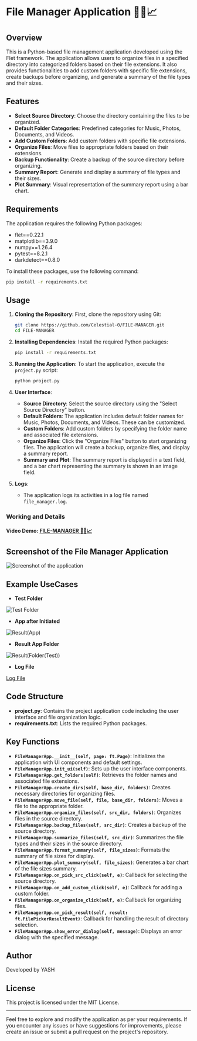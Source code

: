 # File Manager Application 📂📄📈

## Overview

This is a Python-based file management application developed using the Flet framework. The application allows users to organize files in a specified directory into categorized folders based on their file extensions. It also provides functionalities to add custom folders with specific file extensions, create backups before organizing, and generate a summary of the file types and their sizes.

## Features

- **Select Source Directory**: Choose the directory containing the files to be organized.
- **Default Folder Categories**: Predefined categories for Music, Photos, Documents, and Videos.
- **Add Custom Folders**: Add custom folders with specific file extensions.
- **Organize Files**: Move files to appropriate folders based on their extensions.
- **Backup Functionality**: Create a backup of the source directory before organizing.
- **Summary Report**: Generate and display a summary of file types and their sizes.
- **Plot Summary**: Visual representation of the summary report using a bar chart.

## Requirements

The application requires the following Python packages:

- flet==0.22.1
- matplotlib==3.9.0
- numpy==1.26.4
- pytest==8.2.1
- darkdetect==0.8.0

To install these packages, use the following command:

```bash
pip install -r requirements.txt
```

## Usage

1. **Cloning the Repository**:
   First, clone the repository using Git:

   ```bash
   git clone https://github.com/Celestial-0/FILE-MANAGER.git
   cd FILE-MANAGER
   ```

2. **Installing Dependencies**:
   Install the required Python packages:

   ```bash
   pip install -r requirements.txt
   ```

3. **Running the Application**:
   To start the application, execute the `project.py` script:

   ```bash
   python project.py
   ```

4. **User Interface**:
   - **Source Directory**: Select the source directory using the "Select Source Directory" button.
   - **Default Folders**: The application includes default folder names for Music, Photos, Documents, and Videos. These can be customized.
   - **Custom Folders**: Add custom folders by specifying the folder name and associated file extensions.
   - **Organize Files**: Click the "Organize Files" button to start organizing files. The application will create a backup, organize files, and display a summary report.
   - **Summary and Plot**: The summary report is displayed in a text field, and a bar chart representing the summary is shown in an image field.

5. **Logs**:
   - The application logs its activities in a log file named `file_manager.log`.

### Working and Details

#### Video Demo: [FILE-MANAGER 📂📄📈](https://youtu.be/N5y7y4f_V-g)

## Screenshot of the File Manager Application

![Screenshot of the application](./assets/ss/Screenshot%202024-05-22%20071713.png)

## Example UseCases

- **Test Folder**

![Test Folder](./assets/ss/Screenshot%202024-05-22%20071820.png)

- **App after Initiated**

![Result(App)](./assets/ss/Screenshot%202024-05-22%20071902.png)

- **Result App Folder**

![Result(Folder(Test))](./assets/ss/Screenshot%202024-05-22%20071908.png)

- **Log File**

[Log File](./assets/ss/file_manager.log)

## Code Structure

- **project.py**: Contains the project application code including the user interface and file organization logic.
- **requirements.txt**: Lists the required Python packages.

## Key Functions

- **`FileManagerApp.__init__(self, page: ft.Page)`**: Initializes the application with UI components and default settings.
- **`FileManagerApp.init_ui(self)`**: Sets up the user interface components.
- **`FileManagerApp.get_folders(self)`**: Retrieves the folder names and associated file extensions.
- **`FileManagerApp.create_dirs(self, base_dir, folders)`**: Creates necessary directories for organizing files.
- **`FileManagerApp.move_file(self, file, base_dir, folders)`**: Moves a file to the appropriate folder.
- **`FileManagerApp.organize_files(self, src_dir, folders)`**: Organizes files in the source directory.
- **`FileManagerApp.backup_files(self, src_dir)`**: Creates a backup of the source directory.
- **`FileManagerApp.summarize_files(self, src_dir)`**: Summarizes the file types and their sizes in the source directory.
- **`FileManagerApp.format_summary(self, file_sizes)`**: Formats the summary of file sizes for display.
- **`FileManagerApp.plot_summary(self, file_sizes)`**: Generates a bar chart of the file sizes summary.
- **`FileManagerApp.on_pick_src_click(self, e)`**: Callback for selecting the source directory.
- **`FileManagerApp.on_add_custom_click(self, e)`**: Callback for adding a custom folder.
- **`FileManagerApp.on_organize_click(self, e)`**: Callback for organizing files.
- **`FileManagerApp.on_pick_result(self, result: ft.FilePickerResultEvent)`**: Callback for handling the result of directory selection.
- **`FileManagerApp.show_error_dialog(self, message)`**: Displays an error dialog with the specified message.

## Author

Developed by YASH

## License

This project is licensed under the MIT License.

---

Feel free to explore and modify the application as per your requirements. If you encounter any issues or have suggestions for improvements, please create an issue or submit a pull request on the project's repository.
